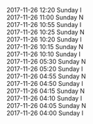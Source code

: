 2017-11-26 12:20 Sunday  I  
2017-11-26 11:00 Sunday  N  
2017-11-26 10:55 Sunday  I  
2017-11-26 10:25 Sunday  N  
2017-11-26 10:20 Sunday  I  
2017-11-26 10:15 Sunday  N  
2017-11-26 10:10 Sunday  I  
2017-11-26 05:30 Sunday  N  
2017-11-26 05:20 Sunday  I  
2017-11-26 04:55 Sunday  N  
2017-11-26 04:50 Sunday  I  
2017-11-26 04:15 Sunday  N  
2017-11-26 04:10 Sunday  I  
2017-11-26 04:05 Sunday  N  
2017-11-26 04:00 Sunday  I  
